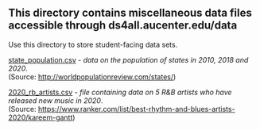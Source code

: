 ## This directory contains miscellaneous data files accessible through ds4all.aucenter.edu/data

Use this directory to store student-facing data sets.

[state_population.csv](state_population.csv) - *data on the population of states in 2010, 2018 and 2020*.  
(Source: http://worldpopulationreview.com/states/)

[2020_rb_artists.csv](state_population.csv) - *file containing data on 5 R&B artists who have released new music in 2020*.  
(Source: https://www.ranker.com/list/best-rhythm-and-blues-artists-2020/kareem-gantt)
